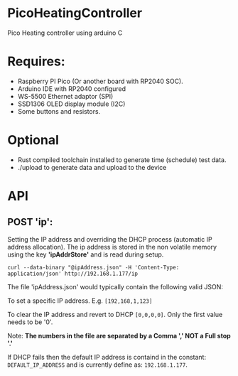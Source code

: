 # PicoHeatingController
Pico Heating controller using arduino C

# Requires:
* Raspberry PI Pico (Or another board with RP2040 SOC). 
* Arduino IDE with RP2040 configured
* WS-5500 Ethernet adaptor (SPI)
* SSD1306 OLED display module (I2C)
* Some buttons and resistors.

# Optional
* Rust compiled toolchain installed to generate time (schedule) test data.
*    ./upload to generate data and upload to the device

# API
## POST 'ip':
Setting the IP address and overriding the DHCP process (automatic IP address allocation). The ip address is stored in the non volatile memory using the key **'ipAddrStore'** and is read during setup.

```
curl --data-binary "@ipAddress.json" -H 'Content-Type: application/json' http://192.168.1.177/ip
```

The file 'ipAddress.json' would typically contain the following valid JSON:

To set a specific IP address. E.g. ```[192,168,1,123]```

To clear the IP address and revert to DHCP ```[0,0,0,0]```.
Only the first value needs to be '0'.

Note: **The numbers in the file are separated by a Comma ',' NOT a Full stop '.'**

If DHCP fails then the default IP address is containd in the constant: ```DEFAULT_IP_ADDRESS``` and is currently define as: ```192.168.1.177```.

